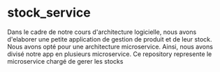 # stock_service
Dans le cadre de notre cours d'architecture logicielle, nous avons d'elaborer une petite application de gestion de produit et de leur stock. Nous avons opté pour une architecture microservice. Ainsi, nous avons divisé notre app en plusieurs microservice. Ce repository represente le microservice chargé de gerer les stocks
